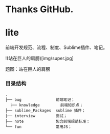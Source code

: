 # Thanks GitHub.

lite
====

前端开发规范、流程、制度、Sublime插件、笔记。

!(站在巨人的肩膀)[img/super.jpg]

题图：站在巨人的肩膀

### 目录结构
    .
    ├── bug               前端笔记；
	  ├── knowledge         前端知识点；
    ├── sublime_Packages  sublime 插件；
    ├── interview         面试；
    ├── note              包含前端规范标准；
    └── fun               常用JS；
